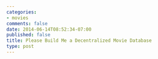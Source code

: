 ```yaml
---
categories:
- movies
comments: false
date: 2014-06-14T08:52:34-07:00
published: false
title: Please Build Me a Decentralized Movie Database
type: post
---
```


